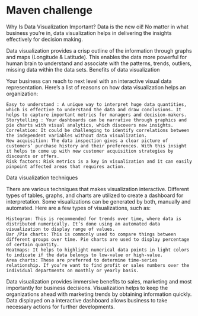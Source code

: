 # Maven challenge
 
Why Is Data Visualization Important?
Data is the new oil! No matter in what business you’re in, data visualization helps in delivering the insights effectively for decision making.

Data visualization provides a crisp outline of the information through graphs and maps (Longitude & Latitude). This enables the data more powerful for human brain to understand and associate with the patterns, trends, outliers, missing data within the data sets.
Benefits of data visualization

Your business can reach to next level with an interactive visual data representation. Here’s a list of reasons on how data visualization helps an organization:

    Easy to understand : A unique way to interpret huge data quantities, which is effective to understand the data and draw conclusions. It helps to capture important metrics for managers and decision-makers.
    Storytelling : Your dashboards can be narrative through graphics and pie charts with visual analytics, which discovers new insights.
    Correlation: It could be challenging to identify correlations between the independent variables without data visualization.
    New acquisition: The data inspection gives a clear picture of customers’ purchase history and their preferences. With this insight it helps to come up with new customer acquisition strategies by discounts or offers.
    Risk factors: Risk metrics is a key in visualization and it can easily pinpoint affected areas that requires action.

Data visualization techniques

There are various techniques that makes visualization interactive. Different types of tables, graphs, and charts are utilized to create a dashboard for interpretation. Some visualizations can be generated by both, manually and automated. Here are a few types of visualizations, such as:

    Histogram: This is recommended for trends over time, where data is distributed numerically. It’s done using an automated data visualization to display range of values.
    Bar /Pie charts: This is commonly used to compare things between different groups over time. Pie charts are used to display percentage of certain quantity.
    Heatmaps: It helps to highlight numerical data points in light colors to indicate if the data belongs to low-value or high-value.
    Area charts: These are preferred to determine time-series relationship. If you’re want to find profit or sales numbers over the individual departments on monthly or yearly basis.

Data visualization provides immersive benefits to sales, marketing and most importantly for business decisions. Visualization helps to keep the organizations ahead with marketing trends by obtaining information quickly. Data displayed on a interactive dashboard allows business to take necessary actions for further developments.
